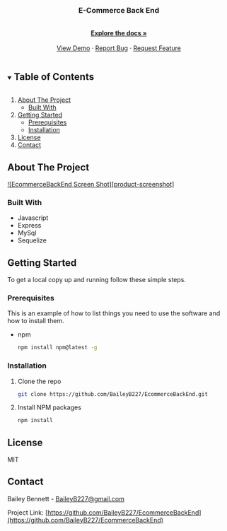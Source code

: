 <br />
<p align="center">
  <h3 align="center">E-Commerce Back End</h3>

  <p align="center">
    <br />
    <a href="https://github.com/BaileyB227/EcommerceBackEnd"><strong>Explore the docs »</strong></a>
    <br />
    <br />
    <a href="https://github.com/BaileyB227/EcommerceBackEnd">View Demo</a>
    ·
    <a href="https://github.com/BaileyB227/EcommerceBackEnd/issues">Report Bug</a>
    ·
    <a href="https://github.com/BaileyB227/EcommerceBackEnd/issues">Request Feature</a>
  </p>
</p>


<details open="open">
  <summary><h2 style="display: inline-block">Table of Contents</h2></summary>
  <ol>
    <li>
      <a href="#about-the-project">About The Project</a>
      <ul>
        <li><a href="#built-with">Built With</a></li>
      </ul>
    </li>
    <li>
      <a href="#getting-started">Getting Started</a>
      <ul>
        <li><a href="#prerequisites">Prerequisites</a></li>
        <li><a href="#installation">Installation</a></li>
      </ul>
    </li>
    <li><a href="#license">License</a></li>
    <li><a href="#contact">Contact</a></li>
  </ol>
</details>



<!-- ABOUT THE PROJECT -->
## About The Project

[![EcommerceBackEnd Screen Shot][product-screenshot]](https://example.com)



### Built With

* Javascript
* Express
* MySql
* Sequelize



<!-- GETTING STARTED -->
## Getting Started

To get a local copy up and running follow these simple steps.

### Prerequisites

This is an example of how to list things you need to use the software and how to install them.
* npm
  ```sh
  npm install npm@latest -g
  ```

### Installation

1. Clone the repo
   ```sh
   git clone https://github.com/BaileyB227/EcommerceBackEnd.git
   ```
2. Install NPM packages
   ```sh
   npm install
   ```


## License

MIT



<!-- CONTACT -->
## Contact

Bailey Bennett - BaileyB227@gmail.com

Project Link: [https://github.com/BaileyB227/EcommerceBackEnd](https://github.com/BaileyB227/EcommerceBackEnd)